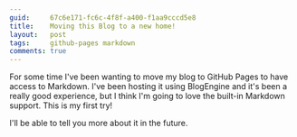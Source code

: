 ```yaml
---
guid:     67c6e171-fc6c-4f8f-a400-f1aa9cccd5e8
title:    Moving this Blog to a new home!
layout:   post
tags:     github-pages markdown
comments: true
---
```


For some time I've been wanting to move my blog to GitHub Pages to have access to Markdown.
I've been hosting it using BlogEngine and it's been a really good experience, but I think I'm going to love the built-in Markdown support.
This is my first try!

I'll be able to tell you more about it in the future.